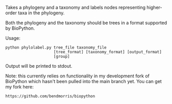Takes a phylogeny and a taxonomy and labels nodes representing higher-order 
taxa in the phylogeny.

Both the phylogeny and the taxonomy should be trees in a format supported by
BioPython.

Usage:

    python phylolabel.py tree_file taxonomy_file 
                         [tree_format] [taxonomy_format] [output_format]
                         [group]

Output will be printed to stdout.

Note: this currently relies on functionality in my development fork of BioPython 
which hasn't been pulled into the main branch yet. You can get my fork here:

    https://github.com/bendmorris/biopython